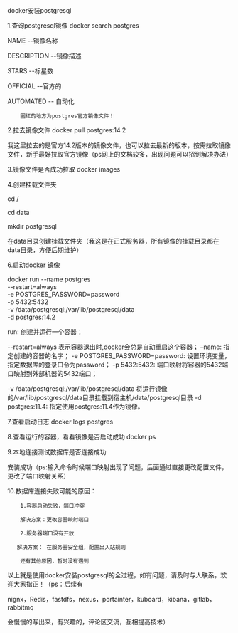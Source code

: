 docker安装postgresql


1.查询postgresql镜像 docker search postgres

NAME                  --镜像名称

DESCRIPTION    --镜像描述

STARS                 --标星数

OFFICIAL             --官方的

AUTOMATED      -- 自动化



        圈红的地方为postgres官方镜像文件！

2.拉去镜像文件 docker pull postgres:14.2



我这里拉去的是官方14.2版本的镜像文件，也可以拉去最新的版本，按需拉取镜像文件，新手最好拉取官方镜像（ps网上的文档较多，出现问题可以招到解决办法）

3.镜像文件是否成功拉取 docker images



 4.创建挂载文件夹

cd /                

cd data

mkdir postgresql  



在data目录创建挂载文件夹（我这是在正式服务器，所有镜像的挂载目录都在data目录，方便后期维护）

 6.启动docker 镜像

docker run --name postgres \
    --restart=always \
    -e POSTGRES_PASSWORD=password \
    -p 5432:5432 \
    -v /data/postgresql:/var/lib/postgresql/data \
    -d postgres:14.2 



 run: 创建并运行一个容器；

 --restart=always 表示容器退出时,docker会总是自动重启这个容器；
–name: 指定创建的容器的名字；
-e POSTGRES_PASSWORD=password: 设置环境变量，指定数据库的登录口令为password；
-p 5432:5432: 端口映射将容器的5432端口映射到外部机器的5432端口；

-v  /data/postgresql:/var/lib/postgresql/data   将运行镜像的/var/lib/postgresql/data目录挂载到宿主机/data/postgresql目录
-d postgres:11.4: 指定使用postgres:11.4作为镜像。

7.查看启动日志 docker logs postgres



8.查看运行的容器，看看镜像是否启动成功 docker ps 



 9.本地连接测试数据库是否连接成功



安装成功（ps:输入命令时候端口映射出现了问题，后面通过直接更改配置文件，更改了端口映射关系）

10.数据库连接失败可能的原因：

        1.容器启动失败，端口冲突
    
        解决方案：更改容器映射端口
    
        2.服务器端口没有开放
    
       解决方案： 在服务器安全组，配置出入站规则
    
        还有其他原因，暂时没有遇到

以上就是使用docker安装postgresql的全过程，如有问题，请及时与人联系，欢迎大家指正！（ps：后续有

 nignx，Redis，fastdfs，nexus，portainter，kuboard，kibana，gitlab，rabbitmq

会慢慢的写出来，有兴趣的，评论区交流，互相提高技术）

 
